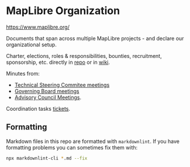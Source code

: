 # MapLibre Organization

<https://www.maplibre.org/>

Documents that span across multiple MapLibre projects - and declare our organizational setup.

Charter, elections, roles & responsibilities, bounties, recruitment, sponsorship, etc. directly in [repo](https://github.com/maplibre/maplibre) or in [wiki](https://github.com/maplibre/maplibre/wiki).

Minutes from:

- [Technical Steering Commitee meetings](https://github.com/maplibre/maplibre/discussions/categories/technical-steering-committee-meetings)
- [Governing Board meetings](https://github.com/maplibre/maplibre/discussions/categories/governing-board-meetings)
- [Advisory Council Meetings](https://github.com/maplibre/maplibre/discussions/categories/advisory-council-meetings).

Coordination tasks [tickets](https://github.com/maplibre/maplibre/issues).

## Formatting

Markdown files in this repo are formatted with `markdownlint`. If you have formatting problems you can sometimes fix them with:

```bash
npx markdownlint-cli *.md --fix
```
